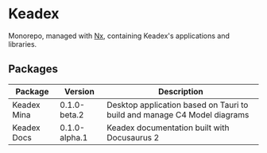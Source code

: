 # Keadex

Monorepo, managed with [Nx](https://nx.dev/), containing Keadex's applications and libraries.

## Packages

| Package     | Version       | Description                                                              |
| ----------- | ------------- | ------------------------------------------------------------------------ |
| Keadex Mina | 0.1.0-beta.2  | Desktop application based on Tauri to build and manage C4 Model diagrams |
| Keadex Docs | 0.1.0-alpha.1 | Keadex documentation built with Docusaurus 2                             |
